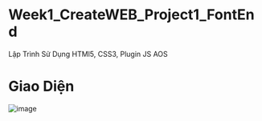 # Week1_CreateWEB_Project1_FontEnd

Lập Trình Sử Dụng HTMl5, CSS3, Plugin JS AOS

# Giao Diện

![image](https://user-images.githubusercontent.com/37665867/99189978-9ac34c00-2796-11eb-8dd2-34793bb7b686.png)
